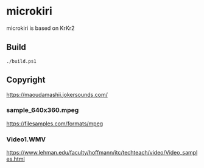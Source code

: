 # microkiri

microkiri is based on KrKr2

## Build

```
./build.ps1
```

## Copyright

https://maoudamashii.jokersounds.com/

### sample_640x360.mpeg

https://filesamples.com/formats/mpeg

### Video1.WMV

https://www.lehman.edu/faculty/hoffmann/itc/techteach/video/Video_samples.html